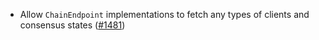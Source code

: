 *   Allow `ChainEndpoint` implementations to fetch any types of clients
    and consensus states ([#1481](https://github.com/informalsystems/ibc-rs/issues/1481))
